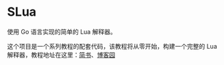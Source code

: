 # SLua
使用 Go 语言实现的简单的 Lua 解释器。

这个项目是一个系列教程的配套代码，该教程将从零开始，构建一个完整的 Lua 解释器，教程地址在这里：[简书](http://www.jianshu.com/notebooks/4157501/latest)、[博客园](http://www.cnblogs.com/ksco/category/825154.html)
